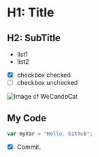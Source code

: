 # H1: Title
## H2: SubTitle
- list1
- list2

- [x] checkbox checked
- [ ] checkbox unchecked

![Image of WeCandoCat](https://octodex.github.com/images/mona-the-rivetertocat.png)

## My Code
```javascript
var myVar = "Hello, Github";
```

- [x] Commit.
